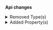 **Api changes**

<details>
<summary>Removed Type(s)</summary>

- :warning: removed type `MyCartSetDirectDiscountsAction`
</details>


<details>
<summary>Added Property(s)</summary>

- added property `perMethodTaxRate` to type `CustomLineItem`
</details>

